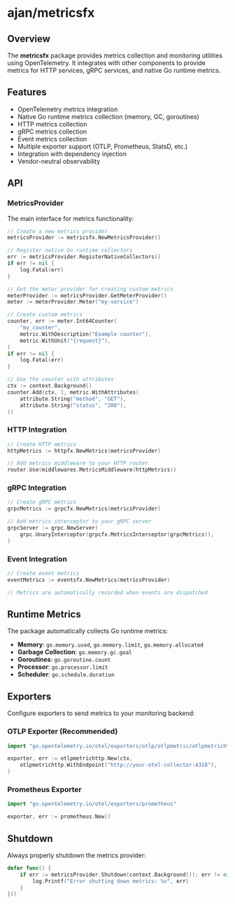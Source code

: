 # ajan/metricsfx

## Overview

The **metricsfx** package provides metrics collection and monitoring utilities
using OpenTelemetry. It integrates with other components to provide metrics for
HTTP services, gRPC services, and native Go runtime metrics.

## Features

- OpenTelemetry metrics integration
- Native Go runtime metrics collection (memory, GC, goroutines)
- HTTP metrics collection
- gRPC metrics collection
- Event metrics collection
- Multiple exporter support (OTLP, Prometheus, StatsD, etc.)
- Integration with dependency injection
- Vendor-neutral observability

## API

### MetricsProvider

The main interface for metrics functionality:

```go
// Create a new metrics provider
metricsProvider := metricsfx.NewMetricsProvider()

// Register native Go runtime collectors
err := metricsProvider.RegisterNativeCollectors()
if err != nil {
    log.Fatal(err)
}

// Get the meter provider for creating custom metrics
meterProvider := metricsProvider.GetMeterProvider()
meter := meterProvider.Meter("my-service")

// Create custom metrics
counter, err := meter.Int64Counter(
    "my_counter",
    metric.WithDescription("Example counter"),
    metric.WithUnit("{request}"),
)
if err != nil {
    log.Fatal(err)
}

// Use the counter with attributes
ctx := context.Background()
counter.Add(ctx, 1, metric.WithAttributes(
    attribute.String("method", "GET"),
    attribute.String("status", "200"),
))
```

### HTTP Integration

```go
// Create HTTP metrics
httpMetrics := httpfx.NewMetrics(metricsProvider)

// Add metrics middleware to your HTTP router
router.Use(middlewares.MetricsMiddleware(httpMetrics))
```

### gRPC Integration

```go
// Create gRPC metrics
grpcMetrics := grpcfx.NewMetrics(metricsProvider)

// Add metrics interceptor to your gRPC server
grpcServer := grpc.NewServer(
    grpc.UnaryInterceptor(grpcfx.MetricsInterceptor(grpcMetrics)),
)
```

### Event Integration

```go
// Create event metrics
eventMetrics := eventsfx.NewMetrics(metricsProvider)

// Metrics are automatically recorded when events are dispatched
```

## Runtime Metrics

The package automatically collects Go runtime metrics:

- **Memory**: `go.memory.used`, `go.memory.limit`, `go.memory.allocated`
- **Garbage Collection**: `go.memory.gc.goal`
- **Goroutines**: `go.goroutine.count`
- **Processor**: `go.processor.limit`
- **Scheduler**: `go.schedule.duration`

## Exporters

Configure exporters to send metrics to your monitoring backend:

### OTLP Exporter (Recommended)

```go
import "go.opentelemetry.io/otel/exporters/otlp/otlpmetric/otlpmetrichttp"

exporter, err := otlpmetrichttp.New(ctx,
    otlpmetrichttp.WithEndpoint("http://your-otel-collector:4318"),
)
```

### Prometheus Exporter

```go
import "go.opentelemetry.io/otel/exporters/prometheus"

exporter, err := prometheus.New()
```

## Shutdown

Always properly shutdown the metrics provider:

```go
defer func() {
    if err := metricsProvider.Shutdown(context.Background()); err != nil {
        log.Printf("Error shutting down metrics: %v", err)
    }
}()
```
